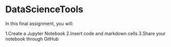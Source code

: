 # DataScienceTools

In this final assignment, you will:

1.Create a Jupyter Notebook
2.Insert code and markdown cells
3.Share your notebook through GitHub
